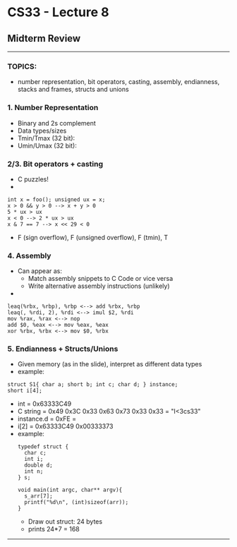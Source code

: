 # CS33 - Lecture 8
## Midterm Review
---
### TOPICS:
- number representation, bit operators, casting, assembly, endianness, stacks and frames, structs and unions

### 1. Number Representation
- Binary and 2s complement
- Data types/sizes
- Tmin/Tmax (32 bit):
- Umin/Umax (32 bit):

### 2/3. Bit operators + casting
- C puzzles!
-
```
int x = foo(); unsigned ux = x;
x > 0 && y > 0 --> x + y > 0
5 * ux > ux
x < 0 --> 2 * ux > ux
x & 7 == 7 --> x << 29 < 0
```
- F (sign overflow), F (unsigned overflow), F (tmin), T

### 4. Assembly
- Can appear as:
  - Match assembly snippets to C Code or vice versa
  - Write alternative assembly instructions (unlikely)
-
```
leaq(%rbx, %rbp), %rbp <--> add %rbx, %rbp
leaq(, %rdi, 2), %rdi <--> imul $2, %rdi
mov %rax, %rax <--> nop
add $0, %eax <--> mov %eax, %eax
xor %rbx, %rbx <--> mov $0, %rbx
```

### 5. Endianness + Structs/Unions
- Given memory (as in the slide), interpret as different data types
- example:
```
struct S1{ char a; short b; int c; char d; } instance;
short i[4];
```
  - int = 0x63333C49
  - C string = 0x49 0x3C 0x33 0x63 0x73 0x33 0x33 = "I<3cs33"
  - instance.d = 0xFE =
  - i[2] = 0x63333C49 0x00333373
- example:
  ```
  typedef struct {
    char c;
    int i;
    double d;
    int n;
  } s;

  void main(int argc, char** argv){
    s_arr[7];
    printf("%d\n", (int)sizeof(arr));
  }
  ```
  - Draw out struct: 24 bytes
  - prints 24*7 = 168
---
